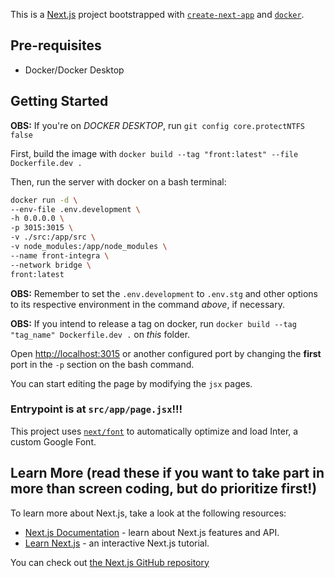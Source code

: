 This is a [Next.js](https://nextjs.org/) project bootstrapped with [`create-next-app`](https://github.com/vercel/next.js/tree/canary/packages/create-next-app) and [`docker`](https://docker.com).

## Pre-requisites
- Docker/Docker Desktop

## Getting Started

**OBS:** If you're on *DOCKER DESKTOP*, run `git config core.protectNTFS false`

First, build the image with `docker build --tag "front:latest" --file Dockerfile.dev .`

Then, run the server with docker on a bash terminal:
```bash
docker run -d \
--env-file .env.development \
-h 0.0.0.0 \
-p 3015:3015 \
-v ./src:/app/src \
-v node_modules:/app/node_modules \
--name front-integra \
--network bridge \
front:latest
```

**OBS:** Remember to set the `.env.development` to `.env.stg` and other options to its respective environment in the command *above*, if necessary.

**OBS:** If you intend to release a tag on docker, run `docker build --tag "tag_name" Dockerfile.dev .` on *this* folder.

Open [http://localhost:3015](http://localhost:3015) or another configured port by changing the **first** port in the `-p` section on the bash command.

You can start editing the page by modifying the `jsx` pages. 

### Entrypoint is at `src/app/page.jsx`!!!

This project uses [`next/font`](https://nextjs.org/docs/basic-features/font-optimization) to automatically optimize and load Inter, a custom Google Font.

## Learn More (read these if you want to take part in more than screen coding, but do prioritize first!)

To learn more about Next.js, take a look at the following resources:

- [Next.js Documentation](https://nextjs.org/docs) - learn about Next.js features and API.
- [Learn Next.js](https://nextjs.org/learn) - an interactive Next.js tutorial.

You can check out [the Next.js GitHub repository](https://github.com/vercel/next.js/)
